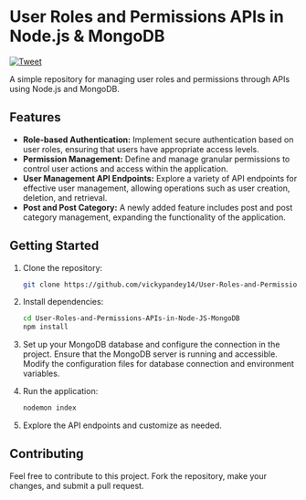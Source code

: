 # User Roles and Permissions APIs in Node.js & MongoDB

[![Tweet](https://img.shields.io/twitter/url?url=https%3A%2F%2Fgithub.com%2Fvickypandey14%2FUser-Roles-and-Permissions-APIs-in-Node-JS-MongoDB.git)](https://twitter.com/intent/tweet?text=Check%20out%20this%20User%20Roles%20and%20Permissions%20API%20project%20built%20with%20Node.js%20%26%20MongoDB%3A%20https%3A%2F%2Fgithub.com%2Fvickypandey14%2FUser-Roles-and-Permissions-APIs-in-Node-JS-MongoDB.git)

A simple repository for managing user roles and permissions through APIs using Node.js and MongoDB.

## Features

- **Role-based Authentication:** Implement secure authentication based on user roles, ensuring that users have appropriate access levels.
- **Permission Management:** Define and manage granular permissions to control user actions and access within the application.
- **User Management API Endpoints:** Explore a variety of API endpoints for effective user management, allowing operations such as user creation, deletion, and retrieval.
- **Post and Post Category:** A newly added feature includes post and post category management, expanding the functionality of the application.

## Getting Started

1. Clone the repository:

   ```bash
   git clone https://github.com/vickypandey14/User-Roles-and-Permissions-APIs-in-Node-JS-MongoDB.git
   ```

2. Install dependencies:

   ```bash
   cd User-Roles-and-Permissions-APIs-in-Node-JS-MongoDB
   npm install
   ```

3. Set up your MongoDB database and configure the connection in the project. Ensure that the MongoDB server is running and accessible. Modify the configuration files for database connection and environment variables.


4. Run the application:

   ```bash
   nodemon index
   ```

5. Explore the API endpoints and customize as needed.

## Contributing

Feel free to contribute to this project. Fork the repository, make your changes, and submit a pull request.